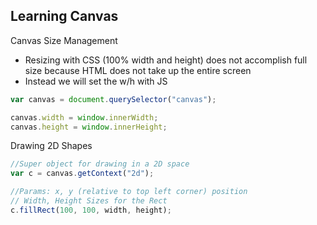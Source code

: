 ## Learning Canvas

Canvas Size Management

* Resizing with CSS (100% width and height) does not accomplish full size because HTML does not take up the entire screen
* Instead we will set the w/h with JS

```js
var canvas = document.querySelector("canvas");

canvas.width = window.innerWidth;
canvas.height = window.innerHeight;
```

Drawing 2D Shapes

```js
//Super object for drawing in a 2D space
var c = canvas.getContext("2d");

//Params: x, y (relative to top left corner) position
// Width, Height Sizes for the Rect
c.fillRect(100, 100, width, height);
```
